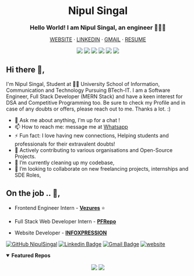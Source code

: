 <!-- # Nipul Singal
## Software Developer  |  Full Stack Developer -->
<h1 align="center">Nipul Singal</h1> 
<h3 align="center" style="margin: 0px">Hello World! I am Nipul Singal, an engineer 👨🏻‍🔬</h3>
<p align="center"><a href="https://nipulsingal.me" target="_blank">WEBSITE</a> ‧ <a href="https://www.linkedin.com/in/nipulsingal/" target="_blank">LINKEDIN</a> ‧ <a href="mailto:nipul00rock@gmail.com" target="_blank">GMAIL</a> ‧ <a href="https://drive.google.com/file/d/11JyR14F0EkgO92JlrFqJ2P_I2P1j7T9f/view" target="_blank">RESUME</a></p>
<p align="center"><img src="https://img.shields.io/badge/-HTML5-E34F26?style=flat-square&logo=html5&logoColor=white"/>  <img src="https://img.shields.io/badge/-JavaScript-black?style=flat-square&logo=javascript"/> <img src="https://img.shields.io/badge/-CSS3-1572B6?style=flat-square&logo=css3"/>  <img src="https://img.shields.io/badge/-React-black?style=flat-square&logo=react"/> <img src="https://img.shields.io/badge/-Bootstrap-563D7C?style=flat-square&logo=bootstrap"/> <img src="https://img.shields.io/badge/-Node.JS-black?style=flat-square&logo=node.js&logoColor=006600"/></p>
<!--
[![Linkedin Badge](https://img.shields.io/badge/-NipulSingal-blue?style=flat-square&logo=Linkedin&logoColor=white&link=https://www.linkedin.com/in/nipulsingal/)](https://www.linkedin.com/in/nipulsingal/) [![Github Badge](http://img.shields.io/badge/-@NipulSingal-black?style=flat-square&logo=Github&logoColor=white&link=https://github.com/NipulSingal)](https://github.com/NipulSingal) [![Facebook Badge](https://img.shields.io/badge/-NipulSingal-3D5B99?style=flat-square&logo=Facebook&logoColor=white&link=https://www.facebook.com/nipul.singal.7)](https://www.facebook.com/nipul.singal.7) [![Gmail Badge](https://img.shields.io/badge/-NipulSingal-c14438?style=flat-square&logo=Gmail&logoColor=white&link=mailto:nipul00rock@gmail.com)](mailto:nipul00rock@gmail.com) 
-->


## Hi there 👋,           
I'm Nipul Singal, Student at 👨‍💻 University School of Information, Communication and Technology Pursuing BTech-IT. I am a Software Engineer, Full Stack Developer (MERN Stack) and have a keen interest for DSA and Competitive Programming too. Be sure to check my Profile and in case of any doubts or offers, please reach out to me. Thanks a lot. :)


<!-- section - skills -->
- 💬 Ask me about anything, I'm up for a chat ! 
- 📫 How to reach me: message me at [Whatsapp](https://wa.me/918950723937)
- ⚡ Fun fact: I love having new connections, Helping students and professionals for their extravalent doubts! 
- 🤠 Actively contributing to various organisations and Open-Source Projects.
- 🔭 I’m currently cleaning up my codebase,
- 👯 I’m looking to collaborate on new freelancing projects, internships and SDE Roles,


## On the job .. 💯,

<!-- section -->

- Frontend Engineer Intern - [**Vezures**](http://ipu.cymmetri.com)  ⭐

- Full Stack Web Developer Intern - [**PFRepo**](https://pfrepo.me)

- Website Developer - [**INFOXPRESSION**](https://infoxpression-a1433.web.app/)


[![GitHub NipulSingal](https://img.shields.io/github/followers/NipulSingal?label=follow&style=social)](https://github.com/NipulSingal)
[![Linkedin Badge](https://img.shields.io/badge/-NipulSingal-blue?style=flat-square&logo=Linkedin&logoColor=white&link=https://www.linkedin.com/in/nipulsingal/)](https://www.linkedin.com/in/nipulsingal/)  [![Gmail Badge](https://img.shields.io/badge/-NipulSingal-c14438?style=flat-square&logo=Gmail&logoColor=white&link=mailto:nipul00rock@gmail.com)](mailto:nipul00rock@gmail.com)
[![website](https://img.shields.io/badge/Nipul-Portfolio-2648ff?style=flat-square&logo=google-chrome)](https://nipulsingal.me)

<details open> 
 <summary><b>Featured Repos</b></summary>
<p align = "center">
<a href = "https://github.com/NipulSingal/Nipul-Singal"><img align="center"  src="https://github-readme-stats.vercel.app/api/pin/?username=NipulSingal&repo=Nipul-Singal&theme=tokyonight" /></a>
<a href = "https://github.com/NipulSingal/YelpCamp"><img align="center" src="https://github-readme-stats.vercel.app/api/pin/?username=NipulSingal&repo=YelpCamp&theme=tokyonight" /></a> </p>

</details>

<!-- section - job details -->
<!--
**NipulSingal/NipulSingal** is a ✨ _special_ ✨ repository because its `README.md` (this file) appears on your GitHub profile.

Here are some ideas to get you started:

- 🔭 I’m currently working on ...
- 🌱 I’m currently learning ...
- 👯 I’m looking to collaborate on ...
- 🤔 I’m looking for help with ...
- 💬 Ask me about ...
- 📫 How to reach me: ...
- 😄 Pronouns: ...
- ⚡ Fun fact: ...
-->
